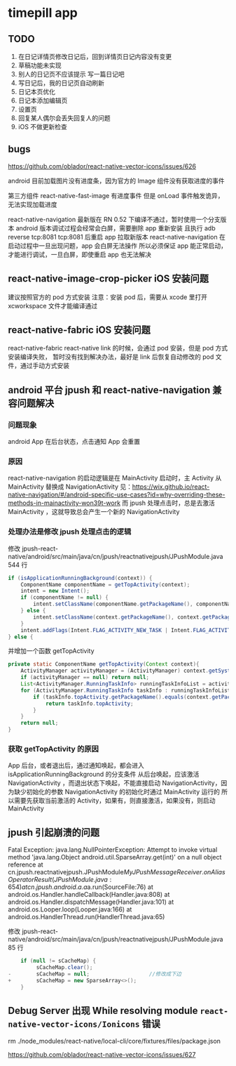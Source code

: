 timepill app
=====

TODO
-----
1. 在日记详情页修改日记后，回到详情页日记内容没有变更
1. 草稿功能未实现
1. 别人的日记页不应该提示 写一篇日记吧
1. 写日记后，我的日记页自动刷新
1. 日记本页优化
1. 日记本添加编辑页
1. 设置页
1. 回复某人偶尔会丢失回复人的问题
1. iOS 不做更新检查

bugs
-----
https://github.com/oblador/react-native-vector-icons/issues/626

android 目前加载图片没有进度条，因为官方的 Image 组件没有获取进度的事件

第三方组件 react-native-fast-image 有进度事件
但是 onLoad 事件触发诡异，无法实现加载进度

react-native-navigation 最新版在 RN 0.52 下编译不通过，暂时使用一个分支版本
android 版本调试过程会经常会白屏，需要删除 app 重新安装
且执行 adb reverse tcp:8081 tcp:8081 后重启 app 拉取新版本
react-native-navigation 在启动过程中一旦出现问题，app 会白屏无法操作
所以必须保证 app 能正常启动，才能进行调试，一旦白屏，即使重启 app 也无法解决

react-native-image-crop-picker iOS 安装问题
-----
建议按照官方的 pod 方式安装
注意：安装 pod 后，需要从 xcode 里打开 xcworkspace 文件才能编译通过

react-native-fabric iOS 安装问题
-----
react-native-fabric react-native link 的时候，会通过 pod 安装，但是 pod 方式安装编译失败，
暂时没有找到解决办法，最好是 link 后恢复自动修改的 pod 文件，通过手动方式安装

android 平台 jpush 和 react-native-navigation 兼容问题解决
-----
### 问题现象

android App 在后台状态，点击通知 App 会重置

### 原因

react-native-navigation 的启动逻辑是在 MainActivity 启动时，主 Activity 从 MainActivity 替换成 NavigationActivity
见：https://wix.github.io/react-native-navigation/#/android-specific-use-cases?id=why-overriding-these-methods-in-mainactivity-won39t-work
而 jpush 处理点击时，总是去激活 MainActivity ，这就导致总会产生一个新的 NavigationActivity

### 处理办法是修改 jpush 处理点击的逻辑

修改 jpush-react-native/android/src/main/java/cn/jpush/reactnativejpush/JPushModule.java 544 行
```java
if (isApplicationRunningBackground(context)) {
    ComponentName componentName = getTopActivity(context);
    intent = new Intent();
    if (componentName != null) {
        intent.setClassName(componentName.getPackageName(), componentName.getClassName());
    } else {
        intent.setClassName(context.getPackageName(), context.getPackageName() + ".MainActivity");
    }
    intent.addFlags(Intent.FLAG_ACTIVITY_NEW_TASK | Intent.FLAG_ACTIVITY_SINGLE_TOP | Intent.FLAG_ACTIVITY_CLEAR_TOP);
} else {
```

并增加一个函数 getTopActivity
```java
private static ComponentName getTopActivity(Context context){
    ActivityManager activityManager = (ActivityManager) context.getSystemService(Service.ACTIVITY_SERVICE);
    if (activityManager == null) return null;
    List<ActivityManager.RunningTaskInfo> runningTaskInfoList = activityManager.getRunningTasks(Integer.MAX_VALUE);
    for (ActivityManager.RunningTaskInfo taskInfo : runningTaskInfoList) {
        if (taskInfo.topActivity.getPackageName().equals(context.getPackageName())){
            return taskInfo.topActivity;
        }
    }
    return null;
}
```

### 获取 getTopActivity 的原因
App 后台，或者退出后，通过通知唤起，都会进入 isApplicationRunningBackground 的分支条件
从后台唤起，应该激活 NavigationActivity ，而退出状态下唤起，不能直接启动 NavigationActivity，因为缺少初始化的参数
NavigationActivity 的初始化时通过 MainActivity 运行的
所以需要先获取当前激活的 Activity，如果有，则直接激活，如果没有，则启动 MainActivity

## jpush 引起崩溃的问题

Fatal Exception: java.lang.NullPointerException: Attempt to invoke virtual method 'java.lang.Object android.util.SparseArray.get(int)' on a null object reference
       at cn.jpush.reactnativejpush.JPushModule$MyJPushMessageReceiver.onAliasOperatorResult(JPushModule.java:654)
       at cn.jpush.android.a.a$a.run(SourceFile:76)
       at android.os.Handler.handleCallback(Handler.java:808)
       at android.os.Handler.dispatchMessage(Handler.java:101)
       at android.os.Looper.loop(Looper.java:166)
       at android.os.HandlerThread.run(HandlerThread.java:65)
       
修改 jpush-react-native/android/src/main/java/cn/jpush/reactnativejpush/JPushModule.java 85 行

```java
    if (null != sCacheMap) {
         sCacheMap.clear();
-        sCacheMap = null;                   //修改成下边
+        sCacheMap = new SparseArray<>();
    }
```

## Debug Server 出现 While resolving module `react-native-vector-icons/Ionicons` 错误

rm ./node_modules/react-native/local-cli/core/fixtures/files/package.json

https://github.com/oblador/react-native-vector-icons/issues/627